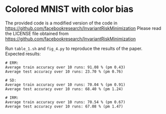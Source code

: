 # Colored MNIST with color bias
The provided code is a modified version of the code in https://github.com/facebookresearch/InvariantRiskMinimization
Please read the LICENSE file obtained from https://github.com/facebookresearch/InvariantRiskMinimization

Run `table_1.sh` and `fig_4.py` to reproduce the results of the paper.
Expected results:
```
# ERM:     
Average train accuracy over 10 runs: 91.08 % (pm 0.43)
Average test accuracy over 10 runs: 23.70 % (pm 0.76)

# SD:
Average train accuracy over 10 runs: 70.04 % (pm 0.91)
Average test accuracy over 10 runs: 68.40 % (pm 1.24)

# IRM:
Average train accuracy over 10 runs: 70.54 % (pm 0.67)
Average test accuracy over 10 runs: 67.08 % (pm 1.47)
```